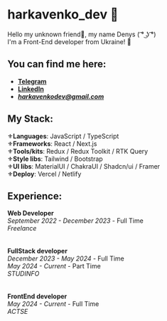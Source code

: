 # harkavenko_dev 🤖

Hello my unknown friend👋, my name Denys ( ͡° ͜ʖ ͡°)<br/>
I'm a Front-End developer from Ukraine! 🥰

## You can find me here:

- **[Telegram](https://t.me/de0nn1s)** <br/>
- **[LinkedIn](https://www.linkedin.com/in/denys-harkavenko-52234a251/)** <br/>
- ***harkavenkodev@gmail.com***

## My Stack:
⚜️**Languages**:  JavaScript / TypeScript<br/>
⚜️**Frameworks**:  React / Next.js<br/>
⚜️**Tools/kits**:  Redux / Redux Toolkit / RTK Query<br/>
⚜️**Style libs**:  Tailwind / Bootstrap <br/>
⚜️**UI libs**:  MaterialUI / ChakraUI / Shadcn/ui / Framer<br/>
⚜️**Deploy**:  Vercel / Netlify<br/>

## Experience:
**Web Developer**<br/>
*September 2022 - December 2023* - Full Time<br/>
_Freelance_<br/>
<br/><br/>
**FullStack developer**<br/>
*December 2023 - May 2024* - Full Time<br/>
*May 2024 - Current* - Part Time<br/>
_STUDINFO_<br/>
<br/><br/>
**FrontEnd developer**<br/>
*May 2024 - Current* - Full Time <br/>
_ACTSE_
